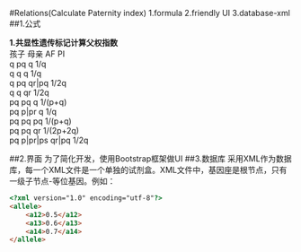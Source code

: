 #Relations(Calculate Paternity index)
1.formula
2.friendly UI
3.database-xml
##1.公式

**1.共显性遗传标记计算父权指数**  
孩子	母亲	AF	PI  
q	pq	q	1/q  
q	q	q	1/q  
q	pq	qr|pq	1/2q  
q	q	qr	1/2q  
pq	pq	q	1/(p+q)  
pq	p|pr	q	1/q  
pq	pq	pq	1/(p+q)  
pq	pq	qr	1/(2p+2q)  
pq	p|pr|ps	qr|pq	1/2q  


##2.界面
  为了简化开发，使用Bootstrap框架做UI
##3.数据库
  采用XML作为数据库，每一个XML文件是一个单独的试剂盒。XML文件中，基因座是根节点，只有一级子节点-等位基因。例如：
```html
<?xml version="1.0" encoding="utf-8"?>
<allele>
	<a12>0.5</a12>
	<a13>0.6</a13>
	<a14>0.7</a14>
</allele>
```

